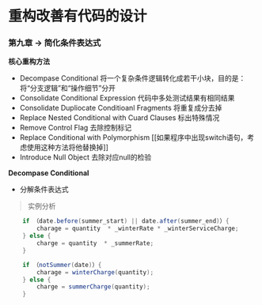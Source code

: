 # 重构改善有代码的设计

### 第九章 -> 简化条件表达式
**核心重构方法**
- Decompase Conditional 将一个复杂条件逻辑转化成若干小块，目的是：将“分支逻辑”和“操作细节”分开
- Consolidate Conditional Expression 代码中多处测试结果有相同结果
- Consolidate Dupliocate Conditioanl Fragments 将重复成分去掉
- Replace Nested Conditional with Cuard Clauses 标出特殊情况
- Remove Control Flag 去除控制标记
- Replace Conditional with  Polymorphism [[如果程序中出现switch语句，考虑使用这种方法将他替换掉]]
- Introduce Null Object 去除对应null的检验

**Decompase Conditional**
- 分解条件表达式

> 实例分析
> 
```java
    if （date.before(summer_start) || date.after(summer_end)）{
        charage = quantity  * _winterRate * _winterServiceCharge;
    } else {
        charge = quantity  * _summerRate;
    }

    if （notSummer(date)）{
        charage = winterCharge(quantity);
    } else {
        charge = summerCharge(quantity);
    }
```

